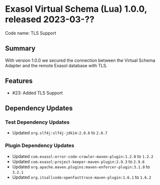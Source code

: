 # Exasol Virtual Schema (Lua) 1.0.0, released 2023-03-??

Code name: TLS Support

## Summary

With version 1.0.0 we secured the connection between the Virtual Schema Adapter and the remote Exasol database with TLS. 

## Features

* #23: Added TLS Support

## Dependency Updates

### Test Dependency Updates

* Updated `org.slf4j:slf4j-jdk14:2.0.6` to `2.0.7`

### Plugin Dependency Updates

* Updated `com.exasol:error-code-crawler-maven-plugin:1.2.0` to `1.2.2`
* Updated `com.exasol:project-keeper-maven-plugin:2.9.3` to `2.9.6`
* Updated `org.apache.maven.plugins:maven-enforcer-plugin:3.1.0` to `3.2.1`
* Updated `org.itsallcode:openfasttrace-maven-plugin:1.6.1` to `1.6.2`
